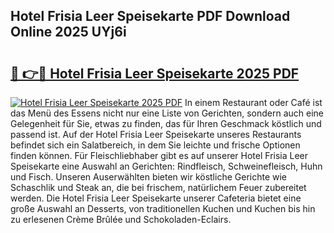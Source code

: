 ## Hotel Frisia Leer Speisekarte PDF Download Online 2025 UYj6i

# <h2><a href="http://gc77fx.nevu.top/?p=Hotel+Frisia+Leer+Speisekarte">🔗 👉🔴 Hotel Frisia Leer Speisekarte 2025 PDF</a></h2>

[![Hotel Frisia Leer Speisekarte 2025 PDF](https://i.imgur.com/dBaPXMq.png)](http://gc77fx.nevu.top/?p=Hotel+Frisia+Leer+Speisekarte)
In einem Restaurant oder Café ist das Menü des Essens nicht nur eine Liste von Gerichten, sondern auch eine Gelegenheit für Sie, etwas zu finden, das für Ihren Geschmack köstlich und passend ist. Auf der Hotel Frisia Leer Speisekarte unseres Restaurants befindet sich ein Salatbereich, in dem Sie leichte und frische Optionen finden können. Für Fleischliebhaber gibt es auf unserer Hotel Frisia Leer Speisekarte eine Auswahl an Gerichten: Rindfleisch, Schweinefleisch, Huhn und Fisch. Unseren Auserwählten bieten wir köstliche Gerichte wie Schaschlik und Steak an, die bei frischem, natürlichem Feuer zubereitet werden. Die Hotel Frisia Leer Speisekarte unserer Cafeteria bietet eine große Auswahl an Desserts, von traditionellen Kuchen und Kuchen bis hin zu erlesenen Crème Brûlée und Schokoladen-Eclairs.
